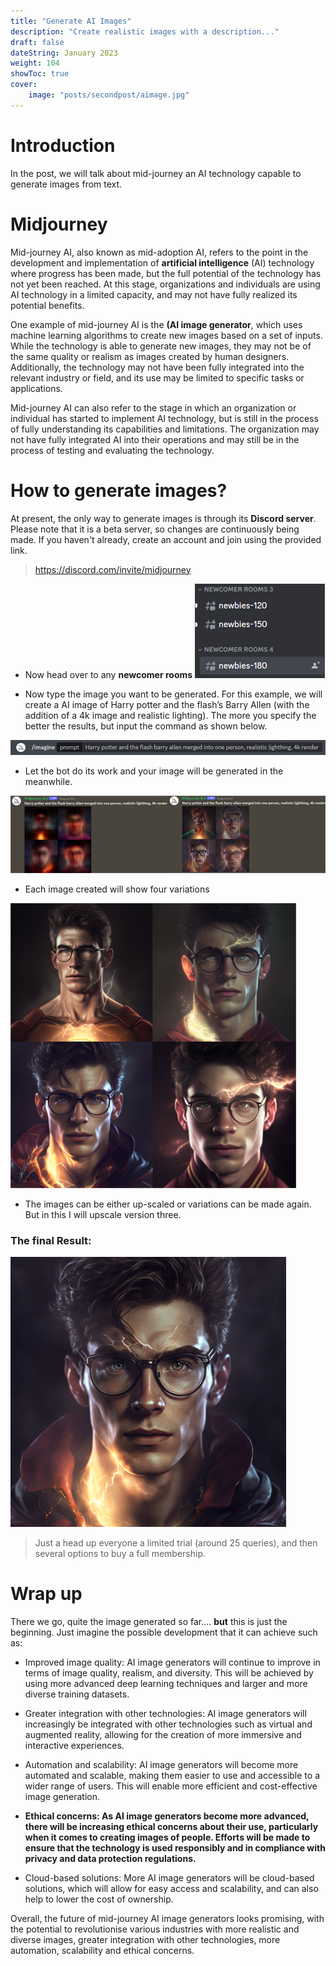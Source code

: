 ```yaml
---
title: "Generate AI Images"
description: "Create realistic images with a description..."
draft: false
dateString: January 2023
weight: 104
showToc: true 
cover:
    image: "posts/secondpost/aimage.jpg"
---
```


# Introduction
In the post, we will talk about mid-journey an AI technology capable to generate images from text.

# Midjourney 
Mid-journey AI, also known as mid-adoption AI, refers to the point in the development and implementation of **artificial intelligence** (AI) technology where progress has been made, but the full potential of the technology has not yet been reached. At this stage, organizations and individuals are using AI technology in a limited capacity, and may not have fully realized its potential benefits.

One example of mid-journey AI is the **(AI image generator**, which uses machine learning algorithms to create new images based on a set of inputs. While the technology is able to generate new images, they may not be of the same quality or realism as images created by human designers. Additionally, the technology may not have been fully integrated into the relevant industry or field, and its use may be limited to specific tasks or applications.

Mid-journey AI can also refer to the stage in which an organization or individual has started to implement AI technology, but is still in the process of fully understanding its capabilities and limitations. The organization may not have fully integrated AI into their operations and may still be in the process of testing and evaluating the technology.




# How to generate images?
At present, the only way to generate images is through its **Discord server**. Please note that it is a beta server, so changes are continuously being made. If you haven't already, create an account and join using the provided link.

>  https://discord.com/invite/midjourney

- Now head over to any **newcomer rooms**
![](/posts/secondpost/server.jpg)

- Now type the image you want to be generated. For this example, we will create a AI image of Harry potter and the flash’s Barry Allen (with the addition of a 4k image and realistic lighting). The more you specify the better the results, but input the command as shown below. 

![](/posts/secondpost/command.jpg)

-  Let the bot do its work and your image will be generated in the meanwhile.

![](/posts/secondpost/generate.jpg)

-  Each image created will show four variations

![](/posts/secondpost/images.jpg)

-  The images can be either up-scaled or variations can be made again. But in this I will upscale version three.

### **The final Result:**

![](/posts/secondpost/final.jpg)


>   Just a head up everyone a limited trial (around 25 queries), and then several options to buy a full membership.

# Wrap up

There we go, quite the image generated so far.... **but** this is just the beginning. Just imagine the possible development that it can achieve such as:

- Improved image quality: AI image generators will continue to improve in terms of image quality, realism, and diversity. This will be achieved by using more advanced deep learning techniques and larger and more diverse training datasets.

- Greater integration with other technologies: AI image generators will increasingly be integrated with other technologies such as virtual and augmented reality, allowing for the creation of more immersive and interactive experiences.

- Automation and scalability: AI image generators will become more automated and scalable, making them easier to use and accessible to a wider range of users. This will enable more efficient and cost-effective image generation.

- **Ethical concerns: As AI image generators become more advanced, there will be increasing ethical concerns about their use, particularly when it comes to creating images of people. Efforts will be made to ensure that the technology is used responsibly and in compliance with privacy and data protection regulations.**

- Cloud-based solutions: More AI image generators will be cloud-based solutions, which will allow for easy access and scalability, and can also help to lower the cost of ownership.

Overall, the future of mid-journey AI image generators looks promising, with the potential to revolutionise various industries with more realistic and diverse images, greater integration with other technologies, more automation, scalability and ethical concerns.

